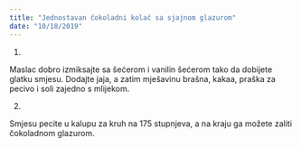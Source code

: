 ```yaml
--- 
title: "Jednostavan čokoladni kolač sa sjajnom glazurom"
date: "10/18/2019"
---
```


1.
Maslac dobro izmiksajte sa šećerom i vanilin šećerom tako da dobijete glatku smjesu.
Dodajte jaja, a zatim mješavinu brašna, kakaa, praška za pecivo i soli zajedno s mlijekom.

2.
Smjesu pecite u kalupu za kruh na 175 stupnjeva, a na kraju ga možete zaliti čokoladnom glazurom.
